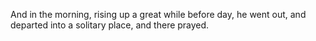 And in the morning, rising up a great while before day, he went out, and departed into a solitary place, and there prayed.
